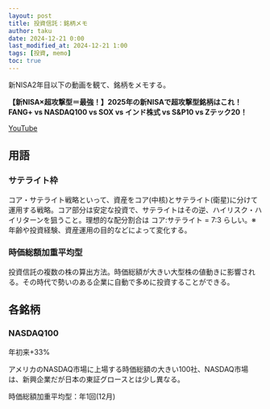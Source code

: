 ```yaml
---
layout: post
title: 投資信託：銘柄メモ
author: taku
date: 2024-12-21 0:00
last_modified_at: 2024-12-21 1:00
tags: [投資, memo]
toc: true
---
```


新NISA2年目以下の動画を観て、銘柄をメモする。

**【新NISA×超攻撃型＝最強！】2025年の新NISAで超攻撃型銘柄はこれ！FANG+ vs NASDAQ100 vs SOX vs インド株式 vs S&P10 vs Zテック20！**

<a href="https://www.youtube.com/watch?v=NlH37wx8Sps" target="_blank">YouTube</a>

## 用語

### サテライト枠

コア・サテライト戦略といって、資産をコア(中核)とサテライト(衛星)に分けて運用する戦略。コア部分は安定な投資で、サテライトはその逆、ハイリスク・ハイリターンを狙うこと。理想的な配分割合は コア:サテライト = 7:3 らしい。※年齢や投資経験、資産運用の目的などによって変化する。

### 時価総額加重平均型

投資信託の複数の株の算出方法。時価総額が大きい大型株の値動きに影響される。その時代で勢いのある企業に自動で多めに投資することができる。

## 各銘柄

### NASDAQ100

年初来+33%

アメリカのNASDAQ市場に上場する時価総額の大きい100社、NASDAQ市場は、新興企業だが日本の東証グロースとは少し異なる。

時価総額加重平均型：年1回(12月)

